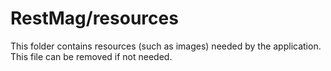 # RestMag/resources

This folder contains resources (such as images) needed by the application. This file can
be removed if not needed.

